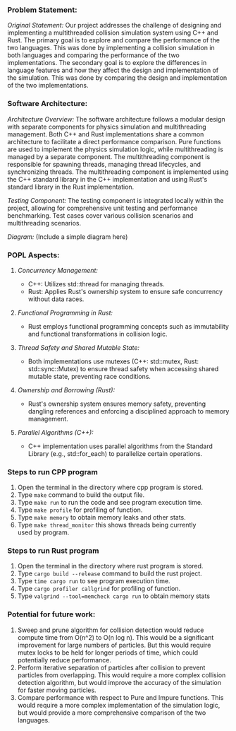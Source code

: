 ### Problem Statement:

*Original Statement:*
Our project addresses the challenge of designing and implementing a multithreaded collision simulation system using C++ and Rust. The primary goal is to explore and compare the performance of the two languages. This was done by implementing a collision simulation in both languages and comparing the performance of the two implementations. The secondary goal is to explore the differences in language features and how they affect the design and implementation of the simulation. This was done by comparing the design and implementation of the two implementations.

### Software Architecture:

*Architecture Overview:*
The software architecture follows a modular design with separate components for physics simulation and multithreading management. Both C++ and Rust implementations share a common architecture to facilitate a direct performance comparison. Pure functions are used to implement the physics simulation logic, while multithreading is managed by a separate component. The multithreading component is responsible for spawning threads, managing thread lifecycles, and synchronizing threads. The multithreading component is implemented using the C++ standard library in the C++ implementation and using Rust's standard library in the Rust implementation.

*Testing Component:*
The testing component is integrated locally within the project, allowing for comprehensive unit testing and performance benchmarking. Test cases cover various collision scenarios and multithreading scenarios.

*Diagram:*
(Include a simple diagram here)

### POPL Aspects:

1. *Concurrency Management:*
   - C++: Utilizes std::thread for managing threads.
   - Rust: Applies Rust's ownership system to ensure safe concurrency without data races.

2. *Functional Programming in Rust:*
   - Rust employs functional programming concepts such as immutability and functional transformations in collision logic.

3. *Thread Safety and Shared Mutable State:*
   - Both implementations use mutexes (C++: std::mutex, Rust: std::sync::Mutex) to ensure thread safety when accessing shared mutable state, preventing race conditions.

4. *Ownership and Borrowing (Rust):*
   - Rust's ownership system ensures memory safety, preventing dangling references and enforcing a disciplined approach to memory management.

5. *Parallel Algorithms (C++):*
   - C++ implementation uses parallel algorithms from the Standard Library (e.g., std::for_each) to parallelize certain operations.

### Steps to run CPP program
1. Open the terminal in the directory where cpp program is stored.
2. Type `make` command to build the output file.
3. Type `make run` to run the code and see program execution time.
4. Type `make profile` for profiling of function.
5. Type `make memory` to obtain memory leaks and other stats.
6. Type `make thread_monitor` this shows threads being currently used by program.

### Steps to run Rust program
1. Open the terminal in the directory where rust program is stored.
2. Type `cargo build --release` command to build the rust project.
3. Type `time cargo run` to see program execution time.
4. Type `cargo profiler callgrind` for profiling of function.
5. Type `valgrind --tool=memcheck cargo run` to obtain memory stats

### Potential for future work:
1. Sweep and prune algorithm for collision detection would reduce compute time from O(n^2) to O(n log n). This would be a significant improvement for large numbers of particles. But this would require mutex locks to be held for longer periods of time, which could potentially reduce performance.
2. Perform iterative separation of particles after collision to prevent particles from overlapping. This would require a more complex collision detection algorithm, but would improve the accuracy of the simulation for faster moving particles.
3. Compare performance with respect to Pure and Impure functions. This would require a more complex implementation of the simulation logic, but would provide a more comprehensive comparison of the two languages.